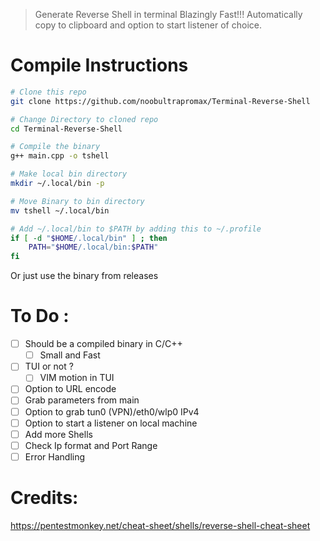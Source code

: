 > Generate Reverse Shell in terminal Blazingly Fast!!!
Automatically copy to clipboard and option to start listener of choice.

# Compile Instructions
```bash
# Clone this repo
git clone https://github.com/noobultrapromax/Terminal-Reverse-Shell

# Change Directory to cloned repo
cd Terminal-Reverse-Shell

# Compile the binary
g++ main.cpp -o tshell

# Make local bin directory 
mkdir ~/.local/bin -p

# Move Binary to bin directory
mv tshell ~/.local/bin 

# Add ~/.local/bin to $PATH by adding this to ~/.profile
if [ -d "$HOME/.local/bin" ] ; then
    PATH="$HOME/.local/bin:$PATH"
fi
```
Or just use the binary from releases

# To Do :
- [ ] Should be a compiled binary in C/C++
    - [ ]  Small and Fast
- [ ] TUI or not ?
    - [ ] VIM motion in TUI
- [ ] Option to URL encode
- [ ] Grab parameters from main
- [ ] Option to grab tun0 (VPN)/eth0/wlp0 IPv4
- [ ] Option to start a listener on local machine
- [ ] Add more Shells
- [ ] Check Ip format and Port Range
- [ ] Error Handling

# Credits:
https://pentestmonkey.net/cheat-sheet/shells/reverse-shell-cheat-sheet
